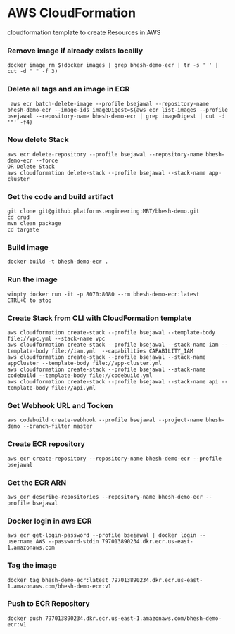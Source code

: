 # AWS CloudFormation
cloudformation template to create Resources in AWS  

### Remove image if already exists locallly 
```
docker image rm $(docker images | grep bhesh-demo-ecr | tr -s ' ' | cut -d " " -f 3)
```

### Delete all tags and an image in ECR
```
 aws ecr batch-delete-image --profile bsejawal --repository-name bhesh-demo-ecr --image-ids imageDigest=$(aws ecr list-images --profile bsejawal --repository-name bhesh-demo-ecr | grep imageDigest | cut -d '"' -f4)
 ```
 
### Now delete Stack
```
aws ecr delete-repository --profile bsejawal --repository-name bhesh-demo-ecr --force
OR Delete Stack
aws cloudformation delete-stack --profile bsejawal --stack-name app-cluster
``` 

### Get the code and build artifact
```
git clone git@github.platforms.engineering:MBT/bhesh-demo.git
cd crud
mvn clean package
cd targate
```

### Build image
```
docker build -t bhesh-demo-ecr .
```


### Run the image
```
winpty docker run -it -p 8070:8080 --rm bhesh-demo-ecr:latest
CTRL+C to stop
```
### Create Stack from CLI with CloudFormation template
```
aws cloudformation create-stack --profile bsejawal --template-body file://vpc.yml --stack-name vpc
aws cloudformation create-stack --profile bsejawal --stack-name iam --template-body file://iam.yml  --capabilities CAPABILITY_IAM
aws cloudformation create-stack --profile bsejawal --stack-name appCluster --template-body file://app-cluster.yml
aws cloudformation create-stack --profile bsejawal --stack-name codebuild --template-body file://codebuild.yml 
aws cloudformation create-stack --profile bsejawal --stack-name api --template-body file://api.yml 
```
### Get Webhook URL and Tocken
```
aws codebuild create-webhook --profile bsejawal --project-name bhesh-demo --branch-filter master 
```
### Create ECR repository
```
aws ecr create-repository --repository-name bhesh-demo-ecr --profile bsejawal
```

### Get the ECR ARN
```
aws ecr describe-repositories --repository-name bhesh-demo-ecr --profile bsejawal
```

### Docker login in aws ECR
```
aws ecr get-login-password --profile bsejawal | docker login --username AWS --password-stdin 797013890234.dkr.ecr.us-east-1.amazonaws.com
```

### Tag the image
```
docker tag bhesh-demo-ecr:latest 797013890234.dkr.ecr.us-east-1.amazonaws.com/bhesh-demo-ecr:v1
```

### Push to ECR Repository
```
docker push 797013890234.dkr.ecr.us-east-1.amazonaws.com/bhesh-demo-ecr:v1
```
